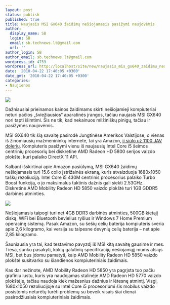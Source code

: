 ```yaml
---
layout: post
status: publish
published: true
title: Naujasis MSI GX640 žaidimų nešiojamasis pasižymi naujovėmis
author:
  display_name: SB
  login: SB
  email: sb.technews.lt@gmail.com
  url: ''
author_login: SB
author_email: sb.technews.lt@gmail.com
wordpress_id: 4759
wordpress_url: http://localhost/site/new/naujasis_mis_gx640_zaidimu_nesiojamasis_pasizymi_naujovemis/
date: '2010-04-22 17:40:05 +0300'
date_gmt: '2010-04-22 17:40:05 +0300'
categories:
- Naujienos
---
```

<div class="imgright"><img src="http://www.part.lt/img/7e537b6b8a6f9613dea0679caabac2d6912.jpg"  /></div>
<p>Dažniausiai prieinamos kainos žaidimams skirti nešiojamieji kompiuteriai neturi pačios „šviežiausios“ aparatinės įrangos, tačiau naujasis MSI GX640 nori tapti išimtimi. Šis ne tik, kad nekainuos milžiniškų pinigų, tačiau ir pasižymės naujovėmis.</p>
<p>MSI GX640 tik šią savaitę pasirodė Jungtinėse Amerikos Valstijose, o vienas iš žinomiausių mažmenininkų internete, tai yra Amazon, <a class="ns" href="http://www.amazon.com/MSI-GX640-098US-15-6-Inch-Laptop/dp/B0036OR9DI/ref=sr_1_1?ie=UTF8&s=electronics&qid=1271872387&sr=1-1?ie=UTF8&tag=thetecrep08-20">jį siūlo už 1100 JAV dolerių</a>. Kompiuteris pasižymi vienu iš naujausių Intel Core i5 šeimos centrinių procesorių bei diskretine AMD Radeon HD 5800 serijos vaizdo plokšte, kuri palaiko DirectX 11 API.</p>
<p>Kalbant išskirtinai apie Amazon pasiūlymą, MSI GX640 žaidimų nešiojamasis turi 15.6 colio įstrižainės ekraną, kuris atvaizduoja 1680x1050 taškų rezoliuciją. Intel Core i5 430M centrinis procesorius palaiko Turbo Boost funkciją, o jo maksimalus taktinis dažnis gali siekti 2.53GHz. Diskretinė AMD Mobility Radeon HD 5850 vaizdo plokštė turi 1GB GDDR5 darbinės atminties.</p>
<p><img src="http://www.part.lt/img/2030f9aba5e98c59f4454aa461aaff1b303.jpg" /></p>
<p>Nešiojamasis taipogi turi net 4GB DDR3 darbinės atminties, 500GB kietąjį diską, WiFi bei Bluetooth bevielius ryšius ir Windows 7 Home Premium operacinę sistemą. Pasak Amazon, su šešių celių baterija kompiuteris sveria apie 2,6 kilogramo, kai versija su talpesne devynių celių baterija – net apie 2,85 kilogramo.</p>
<p>Šauniausia yra tai, kad testavimo pavyzdį iš MSI kitą savaitę gausime ir mes. Tiesa, sunku pasakyti, kokių galutinių specifikacijų nešiojamąjį mums atsiųs MSI, bet bus įdomu pamatyti, kaip AMD Mobility Radeon HD 5850 vaizdo plokštė susitvarko su šiandienos kompiuteriniais žaidimais.</p>
<p>Kas dar nežinote, AMD Mobility Radeon HD 5850 yra pagrįsta tuo pačiu grafiniu lustu, kuris yra naudojamas stalinėje AMD Radeon HD 5770 vaizdo plokštėje, tačiau naudoja kiek mažesnius dažnius ir lėtesnę atmintį. Visgi, 1680x1050 rezoliucijoje su Intel Core i5 procesoriumi šis mobilus vaizdo posistemis neturėtų turėti problemų su beveik visais šiai dienai pasirodžiusiais kompiuteriniais žaidimais.</p>
